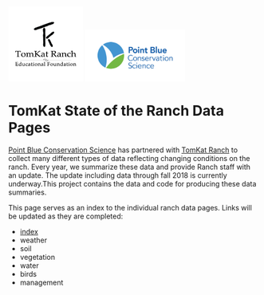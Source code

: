<img src='figs/TomKat_TKREF-trans.png' alt="TomKat logo" style="width: 150px;"/>
<img src='figs/PB_logo_RGB_Full_Color_cs.png' alt="Point Blue logo" style="width: 200px;"/>

TomKat State of the Ranch Data Pages
=========================
[Point Blue Conservation Science](http://www.pointblue.org) has partnered with [TomKat Ranch](https://tomkatranch.org) to collect many different types of data reflecting changing conditions on the ranch. Every year, we summarize these data and provide Ranch staff with an update. The update including data through fall 2018 is currently underway.This project contains the data and code for producing these data summaries. 

This page serves as an index to the individual ranch data pages. Links will be updated as they are completed:

* [index](https://pointblue.github.io/TomKat/)
* weather
* soil
* vegetation
* water
* birds
* management